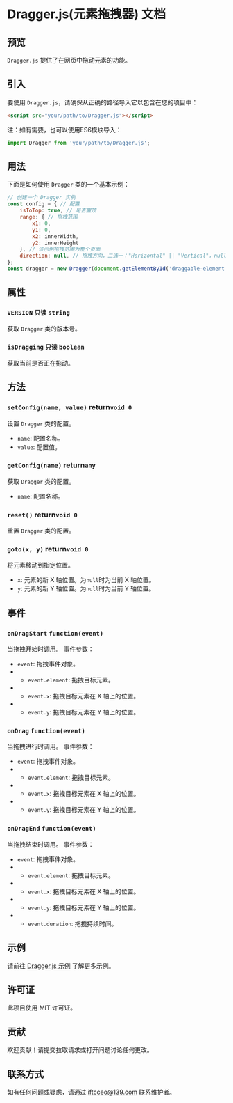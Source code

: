 # Dragger.js(元素拖拽器) 文档

## 预览
`Dragger.js` 提供了在网页中拖动元素的功能。

## 引入
要使用 `Dragger.js`，请确保从正确的路径导入它以包含在您的项目中：
```html
<script src="your/path/to/Dragger.js"></script>
```
注：如有需要，也可以使用ES6模块导入：
```javascript
import Dragger from 'your/path/to/Dragger.js';
```

## 用法
下面是如何使用 `Dragger` 类的一个基本示例：

```javascript
// 创建一个 Dragger 实例
const config = { // 配置
    isToTop: true, // 是否置顶
    range: { // 拖拽范围
        x1: 0,
        y1: 0,
        x2: innerWidth,
        y2: innerHeight
    }, // 该示例拖拽范围为整个页面
    direction: null, // 拖拽方向，二选一："Horizontal" || "Vertical"，null为自由拖拽
};
const dragger = new Dragger(document.getElementById('draggable-element'), config);
```

## 属性

### `VERSION` `只读` `string`
获取 `Dragger` 类的版本号。

### `isDragging` `只读` `boolean`
获取当前是否正在拖动。

## 方法

### `setConfig(name, value)` return`void 0`
设置 `Dragger` 类的配置。
- `name`: 配置名称。
- `value`: 配置值。

### `getConfig(name)` return`any`
获取 `Dragger` 类的配置。
- `name`: 配置名称。

### `reset()` return`void 0`
重置 `Dragger` 类的配置。

### `goto(x, y)` return`void 0`
将元素移动到指定位置。
- `x`: 元素的新 X 轴位置。为`null`时为当前 X 轴位置。
- `y`: 元素的新 Y 轴位置。为`null`时为当前 Y 轴位置。

## 事件

### `onDragStart` `function(event)`
当拖拽开始时调用。
事件参数：
- `event`: 拖拽事件对象。
- - `event.element`: 拖拽目标元素。
- - `event.x`: 拖拽目标元素在 X 轴上的位置。
- - `event.y`: 拖拽目标元素在 Y 轴上的位置。

### `onDrag` `function(event)`
当拖拽进行时调用。
事件参数：
- `event`: 拖拽事件对象。
- - `event.element`: 拖拽目标元素。
- - `event.x`: 拖拽目标元素在 X 轴上的位置。
- - `event.y`: 拖拽目标元素在 Y 轴上的位置。

### `onDragEnd` `function(event)`
当拖拽结束时调用。
事件参数：
- `event`: 拖拽事件对象。
- - `event.element`: 拖拽目标元素。
- - `event.x`: 拖拽目标元素在 X 轴上的位置。
- - `event.y`: 拖拽目标元素在 Y 轴上的位置。
- - `event.duration`: 拖拽持续时间。

## 示例
请前往 [Dragger.js 示例](https://github.com/IFTC-XLKJ/component/blob/main/example/Dragger.html) 了解更多示例。

## 许可证
此项目使用 MIT 许可证。

## 贡献
欢迎贡献！请提交拉取请求或打开问题讨论任何更改。

## 联系方式
如有任何问题或疑虑，请通过 [iftcceo@139.com](mailto:iftcceo@138.com?subject=Dragger.js%20文档反馈&body=请将问题描述清楚，以便于维护者及时处理。) 联系维护者。
